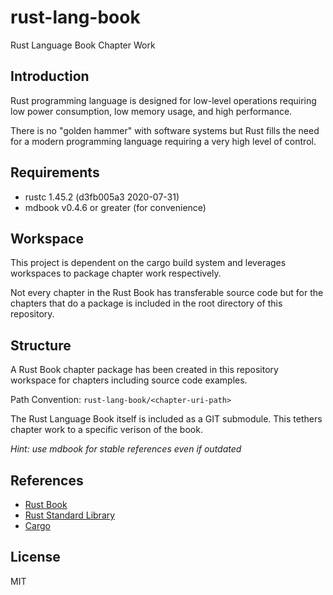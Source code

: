 # rust-lang-book

Rust Language Book Chapter Work

## Introduction

Rust programming language is designed for low-level operations requiring low power consumption, low memory usage, and high performance.

There is no "golden hammer" with software systems but Rust fills the need for a modern programming language requiring a very high level of control. 

## Requirements

- rustc 1.45.2 (d3fb005a3 2020-07-31)
- mdbook v0.4.6 or greater (for convenience)

## Workspace

This project is dependent on the cargo build system and leverages workspaces to package chapter work respectively.  

Not every chapter in the Rust Book has transferable source code but for the chapters that do a package is included in the root directory of this repository.

## Structure

A Rust Book chapter package has been created in this repository workspace for chapters including source code examples.

Path Convention: `rust-lang-book/<chapter-uri-path>`

The Rust Language Book itself is included as a GIT submodule. This tethers chapter work to a specific verison of the book.

*Hint: use mdbook for stable references even if outdated*

## References

- [Rust Book](https://doc.rust-lang.org/book/)
- [Rust Standard Library](https://doc.rust-lang.org/std/)
- [Cargo](https://doc.rust-lang.org/cargo/)

## License
MIT